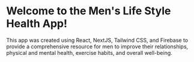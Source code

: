 # Welcome to the Men's Life Style Health App!

This app was created using React, NextJS, Tailwind CSS, and Firebase to provide a comprehensive resource for men to improve their relationships, physical and mental health, exercise habits, and overall well-being.
